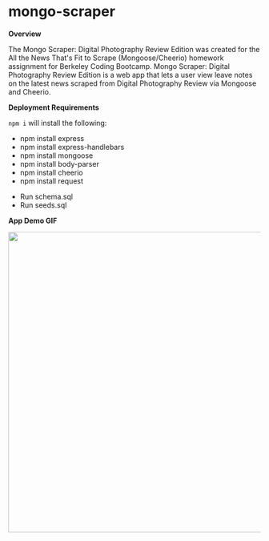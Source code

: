 # mongo-scraper

**Overview**

The Mongo Scraper: Digital Photography Review Edition was created for the All the News That's Fit to Scrape (Mongoose/Cheerio) homework assignment for Berkeley Coding Bootcamp. Mongo Scraper: Digital Photography Review Edition is a web app that lets a user view leave notes on the latest news scraped from Digital Photography Review via Mongoose and Cheerio.

**Deployment Requirements**

`npm i` will install the following:

* npm install express
* npm install express-handlebars
* npm install mongoose
* npm install body-parser
* npm install cheerio
* npm install request

- Run schema.sql
- Run seeds.sql

**App Demo GIF**

<img src="https://github.com/julienshim/mongo-scraper/blob/master/public/images/mongoscraper.gif?raw=true" width="600px"/>
